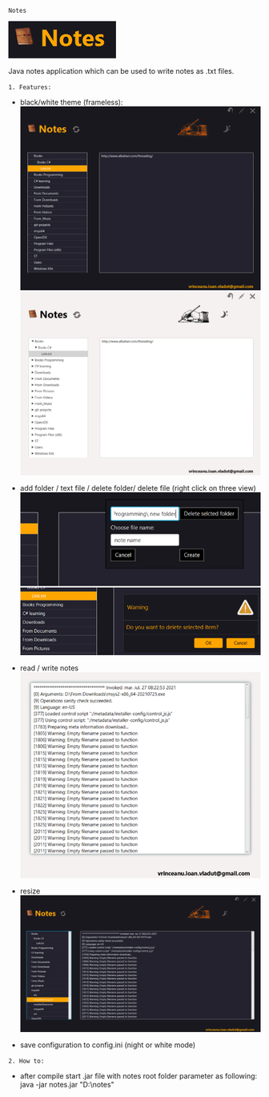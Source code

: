 `Notes`

![img.png](img.png)

Java notes application which can be used to write notes as .txt files.

`1. Features:`
- black/white theme (frameless):
![img_1.png](img_1.png)![img_2.png](img_2.png)
  

- add folder / text file / delete folder/ delete file (right click on three view)
![img_3.png](img_3.png)![img_4.png](img_4.png)
  

- read / write notes
![img_5.png](img_5.png)
  

- resize
![img_6.png](img_6.png)

- save configuration to config.ini (night or white mode)  


`2. How to:`
- after compile start .jar file with notes root folder parameter as following:
java -jar notes.jar "D:\notes"
  

